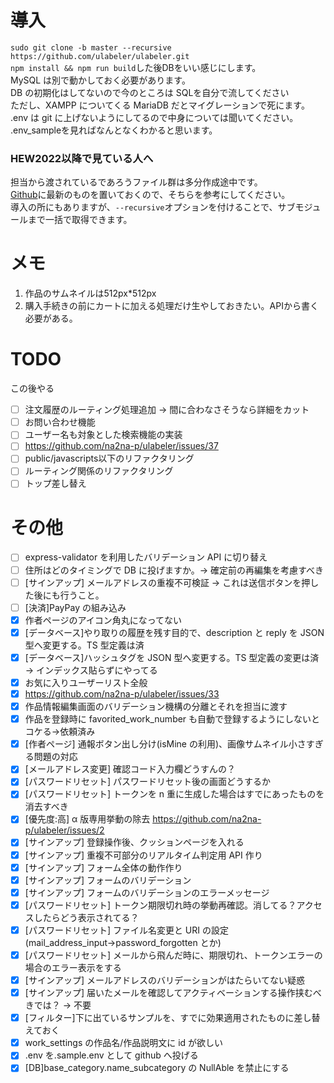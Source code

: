 # 導入
`sudo git clone -b master --recursive https://github.com/ulabeler/ulabeler.git`  
`npm install && npm run build`した後DBをいい感じにします。  
MySQL は別で動かしておく必要があります。  
 DB の初期化はしてないので今のところは SQLを自分で流してください  
 ただし、XAMPP についてくる MariaDB だとマイグレーションで死にます。  
 .env は git に上げないようにしてるので中身については聞いてください。  
 .env_sampleを見ればなんとなくわかると思います。  

### HEW2022以降で見ている人へ
 担当から渡されているであろうファイル群は多分作成途中です。  
 [Github](https://github.com/ulabeler/ulabeler)に最新のものを置いておくので、そちらを参考にしてください。  
 導入の所にもありますが、`--recursive`オプションを付けることで、サブモジュールまで一括で取得できます。

# メモ
1. 作品のサムネイルは512px*512px
1. 購入手続きの前にカートに加える処理だけ生やしておきたい。APIから書く必要がある。

# TODO

この後やる

- [ ] 注文履歴のルーティング処理追加 -> 間に合わなさそうなら詳細をカット
- [ ] お問い合わせ機能
- [ ] ユーザー名も対象とした検索機能の実装
- [ ] https://github.com/na2na-p/ulabeler/issues/37
- [ ] public/javascripts以下のリファクタリング
- [ ] ルーティング関係のリファクタリング
- [ ] トップ差し替え

# その他

- [ ] express-validator を利用したバリデーション API に切り替え
- [ ] 住所はどのタイミングで DB に投げますか。→ 確定前の再編集を考慮すべき
- [ ] [サインアップ] メールアドレスの重複不可検証 → これは送信ボタンを押した後にも行うこと。
- [ ] [決済]PayPay の組み込み
- [x] 作者ページのアイコン角丸になってない
- [x] [データベース]やり取りの履歴を残す目的で、description と reply を JSON 型へ変更する。TS 型定義は済
- [x] [データベース]ハッシュタグを JSON 型へ変更する。TS 型定義の変更は済 → インデックス貼らずにやってる
- [x] お気に入りユーザーリスト全般
- [x] https://github.com/na2na-p/ulabeler/issues/33
- [x] 作品情報編集画面のバリデーション機構の分離とそれを担当に渡す
- [x] 作品を登録時に favorited_work_number も自動で登録するようにしないとコケる→依頼済み
- [x] [作者ページ] 通報ボタン出し分け(isMine の利用)、画像サムネイル小さすぎる問題の対応
- [x] [メールアドレス変更] 確認コード入力欄どうすんの？
- [x] [パスワードリセット] パスワードリセット後の画面どうするか
- [x] [パスワードリセット] トークンを n 重に生成した場合はすでにあったものを消去すべき
- [x] [優先度:高] α 版専用挙動の除去 https://github.com/na2na-p/ulabeler/issues/2
- [x] [サインアップ] 登録操作後、クッションページを入れる
- [x] [サインアップ] 重複不可部分のリアルタイム判定用 API 作り
- [x] [サインアップ] フォーム全体の動作作り
- [x] [サインアップ] フォームのバリデーション
- [x] [サインアップ] フォームのバリデーションのエラーメッセージ
- [x] [パスワードリセット] トークン期限切れ時の挙動再確認。消してる？アクセスしたらどう表示されてる？
- [x] [パスワードリセット] ファイル名変更と URI の設定(mail_address_input→password_forgotten とか)
- [x] [パスワードリセット] メールから飛んだ時に、期限切れ、トークンエラーの場合のエラー表示をする
- [x] [サインアップ] メールアドレスのバリデーションがはたらいてない疑惑
- [x] [サインアップ] 届いたメールを確認してアクティベーションする操作挟むべきでは？ → 不要
- [x] [フィルター]下に出ているサンプルを、すでに効果適用されたものに差し替えておく
- [x] work_settings の作品名/作品説明文に id が欲しい
- [x] .env を.sample.env として github へ投げる
- [x] [DB]base_category.name_subcategory の NullAble を禁止にする
